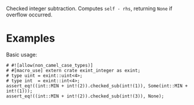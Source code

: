 Checked integer subtraction. Computes `self - rhs`,
returning `None` if overflow occurred.

# Examples

Basic usage:

```
# #![allow(non_camel_case_types)]
# #[macro_use] extern crate exint_integer as exint;
# type uint = exint::uint<4>;
# type int  = exint::int<4>;
assert_eq!((int::MIN + int!(2)).checked_sub(int!(1)), Some(int::MIN + int!(1)));
assert_eq!((int::MIN + int!(2)).checked_sub(int!(3)), None);
```
